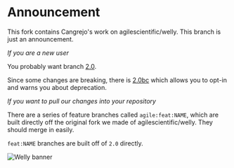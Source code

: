 # Announcement

This fork contains Cangrejo's work on agilescientific/welly. This branch is just an announcement.

*If you are a new user*

You probably want branch [2.0](/cangrejogeo/welly/tree/2.0).

Since some changes are breaking, there is [2.0bc](/cangrejogeo/welly/tree/2.0bc) which allows you to opt-in and warns you about deprecation.

*If you want to pull our changes into your repository*

There are a series of feature branches called `agile:feat:NAME`, which are built directly off the original fork we made of agilescientific/welly. They should merge in easily.

`feat:NAME` branches are built off of `2.0` directly. 

![Welly banner](https://www.dropbox.com/s/a8jg7zomi4wgolb/welly_banner.png?raw=1)
